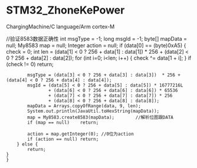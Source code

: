 # STM32_ZhoneKePower
ChargingMachine/C language/Arm cortex-M

//验证8583数据正确性
		int msgType = -1;
		long msgId = -1;
		byte[] mapData = null;
		My8583 map = null;
		Integer action = null;
		if (data[0] == (byte)0xA5) {
			check = 0;
			int len = (data[1] < 0 ? 256 + data[1] : data[1]) * 256 + (data[2] < 0 ? 256 + data[2] : data[2]);
			for (int i=0; i<len; i++) {
				check ^= data[1 + i];
			}
			if (check != 0)	return;
			
			msgType = (data[3] < 0 ? 256 + data[3] : data[3])  * 256 + (data[4] < 0 ? 256 + data[4] : data[4]);
			msgId = (data[5] < 0 ? 256 + data[5] : data[5]) * 16777216L
					+ (data[6] < 0 ? 256 + data[6] : data[6]) * 65536
					+ (data[7] < 0 ? 256 + data[7] : data[7]) * 256
					+ (data[8] < 0 ? 256 + data[8] : data[8]);
			mapData = Arrays.copyOfRange(data, 9, len);
			System.out.println(JavaUtil.toHexString(mapData));
			map = My8583.create8583(mapData);        //解析位图跟DATA
			if (map == null)	return;
			
			action = map.getInteger(0);	//0位为action
			if (action == null)	return;
		} else {
			return;
	}
	}
